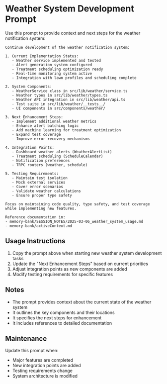 # Weather System Development Prompt

Use this prompt to provide context and next steps for the weather notification system:

```
Continue development of the weather notification system:

1. Current Implementation Status:
   - Weather service implemented and tested
   - Alert generation system configured
   - Treatment scheduling optimization ready
   - Real-time monitoring system active
   - Integration with lawn profiles and scheduling complete

2. System Components:
   - WeatherService class in src/lib/weather/service.ts
   - Weather types in src/lib/weather/types.ts
   - Weather API integration in src/lib/weather/api.ts
   - Test suite in src/lib/weather/__tests__/
   - UI components in src/components/weather/

3. Next Enhancement Steps:
   - Implement additional weather metrics
   - Enhance alert batching logic
   - Add machine learning for treatment optimization
   - Expand test coverage
   - Improve error recovery mechanisms

4. Integration Points:
   - Dashboard weather alerts (WeatherAlertList)
   - Treatment scheduling (ScheduleCalendar)
   - Notification preferences
   - TRPC routers (weather, schedule)

5. Testing Requirements:
   - Maintain test isolation
   - Mock external services
   - Cover error scenarios
   - Validate weather calculations
   - Ensure proper type safety

Focus on maintaining code quality, type safety, and test coverage while implementing new features.

Reference documentation in:
- memory-bank/SESSION_NOTES/2025-03-06_weather_system_usage.md
- memory-bank/activeContext.md
```

## Usage Instructions

1. Copy the prompt above when starting new weather system development tasks
2. Update the "Next Enhancement Steps" based on current priorities
3. Adjust integration points as new components are added
4. Modify testing requirements for specific features

## Notes

- The prompt provides context about the current state of the weather system
- It outlines the key components and their locations
- It specifies the next steps for enhancement
- It includes references to detailed documentation

## Maintenance

Update this prompt when:
- Major features are completed
- New integration points are added
- Testing requirements change
- System architecture is modified
